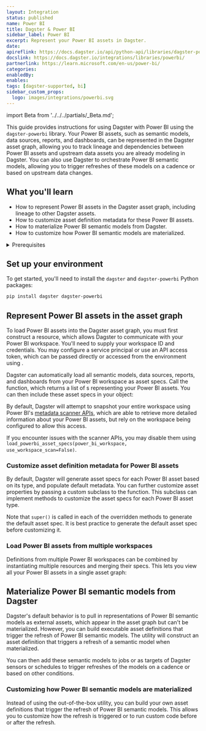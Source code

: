 ```yaml
---
layout: Integration
status: published
name: Power BI
title: Dagster & Power BI
sidebar_label: Power BI
excerpt: Represent your Power BI assets in Dagster.
date: 
apireflink: https://docs.dagster.io/api/python-api/libraries/dagster-powerbi
docslink: https://docs.dagster.io/integrations/libraries/powerbi/
partnerlink: https://learn.microsoft.com/en-us/power-bi/
categories:
enabledBy:
enables:
tags: [dagster-supported, bi]
sidebar_custom_props:
  logo: images/integrations/powerbi.svg
---
```


import Beta from '../../../partials/\_Beta.md';

<Beta />

This guide provides instructions for using Dagster with Power BI using the `dagster-powerbi` library. Your Power BI assets, such as semantic models, data sources, reports, and dashboards, can be represented in the Dagster asset graph, allowing you to track lineage and dependencies between Power BI assets and upstream data assets you are already modeling in Dagster. You can also use Dagster to orchestrate Power BI semantic models, allowing you to trigger refreshes of these models on a cadence or based on upstream data changes.


## What you'll learn

- How to represent Power BI assets in the Dagster asset graph, including lineage to other Dagster assets.
- How to customize asset definition metadata for these Power BI assets.
- How to materialize Power BI semantic models from Dagster.
- How to customize how Power BI semantic models are materialized.

<details>
  <summary>Prerequisites</summary>

- The `dagster` and `dagster-powerbi` libraries installed in your environment
- Familiarity with asset definitions and the Dagster asset graph
- Familiarity with Dagster resources
- Familiarity with Power BI concepts, like semantic models, data sources, reports, and dashboards
- A Power BI workspace
- A service principal configured to access Power BI, or an API access token. For more information, see [Embed Power BI content with service principal and an application secret](https://learn.microsoft.com/en-us/power-bi/developer/embedded/embed-service-principal) in the Power BI documentation.

</details>

## Set up your environment

To get started, you'll need to install the `dagster` and `dagster-powerbi` Python packages:

```bash
pip install dagster dagster-powerbi
```

## Represent Power BI assets in the asset graph

To load Power BI assets into the Dagster asset graph, you must first construct a <PyObject section="libraries" module="dagster_powerbi" object="PowerBIWorkspace" /> resource, which allows Dagster to communicate with your Power BI workspace. You'll need to supply your workspace ID and credentials. You may configure a service principal or use an API access token, which can be passed directly or accessed from the environment using <PyObject section="resources" module="dagster" object="EnvVar" />.

Dagster can automatically load all semantic models, data sources, reports, and dashboards from your Power BI workspace as asset specs. Call the <PyObject section="libraries" module="dagster_powerbi" object="load_powerbi_asset_specs" /> function, which returns a list of <PyObject section="assets" module="dagster" object="AssetSpec" />s representing your Power BI assets. You can then include these asset specs in your <PyObject section="definitions" module="dagster" object="Definitions" /> object:

<CodeExample path="docs_snippets/docs_snippets/integrations/power-bi/representing-power-bi-assets.py" />

By default, Dagster will attempt to snapshot your entire workspace using Power BI's [metadata scanner APIs](https://learn.microsoft.com/en-us/fabric/governance/metadata-scanning-overview), which are able to retrieve more detailed information about your Power BI assets, but rely on the workspace being configured to allow this access.

If you encounter issues with the scanner APIs, you may disable them using `load_powerbi_asset_specs(power_bi_workspace, use_workspace_scan=False)`.

### Customize asset definition metadata for Power BI assets

By default, Dagster will generate asset specs for each Power BI asset based on its type, and populate default metadata. You can further customize asset properties by passing a custom <PyObject section="libraries" module="dagster_powerbi" object="DagsterPowerBITranslator" /> subclass to the <PyObject section="libraries" module="dagster_powerbi" object="load_powerbi_asset_specs" /> function. This subclass can implement methods to customize the asset specs for each Power BI asset type.

<CodeExample path="docs_snippets/docs_snippets/integrations/power-bi/customize-power-bi-asset-defs.py" />

Note that `super()` is called in each of the overridden methods to generate the default asset spec. It is best practice to generate the default asset spec before customizing it.

### Load Power BI assets from multiple workspaces

Definitions from multiple Power BI workspaces can be combined by instantiating multiple <PyObject section="libraries" module="dagster_powerbi" object="PowerBIWorkspace" /> resources and merging their specs. This lets you view all your Power BI assets in a single asset graph:

<CodeExample path="docs_snippets/docs_snippets/integrations/power-bi/multiple-power-bi-workspaces.py" />

## Materialize Power BI semantic models from Dagster

Dagster's default behavior is to pull in representations of Power BI semantic models as external assets, which appear in the asset graph but can't be materialized. However, you can build executable asset definitions that trigger the refresh of Power BI semantic models. The <PyObject section="libraries" module="dagster_powerbi" object="build_semantic_model_refresh_asset_definition" /> utility will construct an asset definition that triggers a refresh of a semantic model when materialized.

<CodeExample path="docs_snippets/docs_snippets/integrations/power-bi/materialize-semantic-models.py" />

You can then add these semantic models to jobs or as targets of Dagster sensors or schedules to trigger refreshes of the models on a cadence or based on other conditions.

### Customizing how Power BI semantic models are materialized

Instead of using the out-of-the-box <PyObject section="libraries" module="dagster_powerbi" object="build_semantic_model_refresh_asset_definition" /> utility, you can build your own asset definitions that trigger the refresh of Power BI semantic models. This allows you to customize how the refresh is triggered or to run custom code before or after the refresh.

<CodeExample path="docs_snippets/docs_snippets/integrations/power-bi/materialize-semantic-models-advanced.py" />
